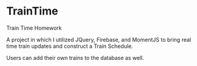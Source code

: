 # TrainTime
Train Time Homework

A project in which I utilized JQuery, Firebase, and MomentJS to bring real time train updates and construct a Train Schedule.

Users can add their own trains to the database as well.

